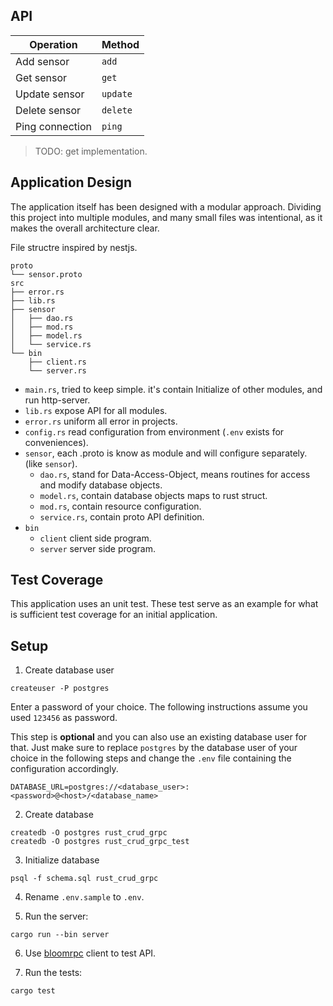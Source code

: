 ## API 

|Operation        |Method    |
|-----------------|----------|
|Add sensor       |`add`     |
|Get sensor       |`get`     |
|Update sensor    |`update`  |
|Delete sensor    |`delete`  |
|Ping connection  |`ping`    |

> TODO: get implementation.

## Application Design

The application itself has been designed with a modular approach. Dividing this project into multiple modules, and many small files was intentional, as it makes the overall architecture clear.

File structre inspired by nestjs.

  ```
  proto
  └── sensor.proto
  src
  ├── error.rs
  ├── lib.rs
  ├── sensor
  │   ├── dao.rs
  │   ├── mod.rs
  │   ├── model.rs
  │   └── service.rs
  └── bin
      ├── client.rs
      └── server.rs
  ```

- `main.rs`, tried to keep simple. it's contain Initialize of other modules, and run http-server.
- `lib.rs` expose API for all modules.
- `error.rs` uniform all error in projects.
- `config.rs` read configuration from environment (`.env` exists for conveniences).
- `sensor`, each .proto is know as module and will configure separately. (like `sensor`).
  - `dao.rs`, stand for Data-Access-Object, means routines for access and modify database objects.
  - `model.rs`, contain database objects maps to rust struct.
  - `mod.rs`, contain resource configuration.
  - `service.rs`, contain proto API definition.
- `bin`
  - `client` client side program.
  - `server` server side program.

## Test Coverage

This application uses an unit test. These test serve as an example for what is sufficient test coverage for an initial application.

## Setup

1. Create database user

  ```shell
  createuser -P postgres
  ```

  Enter a password of your choice. The following instructions assume you used `123456` as password.

  This step is **optional** and you can also use an existing database user for that. Just make sure to replace `postgres` by the database user of your choice in the following steps and change the `.env` file containing the configuration accordingly.

  `DATABASE_URL=postgres://<database_user>:<password>@<host>/<database_name>`

2. Create database

  ```shell
  createdb -O postgres rust_crud_grpc
  createdb -O postgres rust_crud_grpc_test
  ```

3. Initialize database

  ```shell
  psql -f schema.sql rust_crud_grpc
  ```

4. Rename `.env.sample` to `.env`.

5. Run the server:

  ```shell
  cargo run --bin server
  ```
6. Use [bloomrpc](https://github.com/bloomrpc/bloomrpc/blob/master/README.md) client to test API.

7. Run the tests:

  ```shell
  cargo test
  ```
